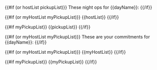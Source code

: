 {{#if (or hostList pickupList)}}
These night ops for {{dayName}}:
{{/if}}

{{#if (or myHostList myPickupList)}}
{{hostList}}
{{/if}}

{{#if myPickupList}}
{{pickupList}}
{{/if}}

{{#if (or myHostList myPickupList)}}
These are your commitments for {{dayName}}:
{{/if}}

{{#if (or myHostList myPickupList)}}
{{myHostList}}
{{/if}}

{{#if myPickupList}}
{{myPickupList}}
{{/if}}
